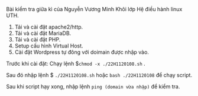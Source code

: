 Bài kiểm tra giữa kì của Nguyễn Vương Minh Khôi lớp Hệ điều hành linux UTH.
1. Tải và cài đặt apache2/http.
2. Tải và cài đặt MariaDB.
3. Tải và cài đặt PHP.
4. Setup cấu hình Virtual Host.
5. Cài đặt Wordpress tự đông với doimain được nhập vào.


Trước khi cài đặt:
Chạy lệnh $```chmod -x ./22H1120108.sh``` .

Sau đó nhập lệnh  $ ```./22H1120108.sh``` hoặc ```bash ./22H1120108``` để chạy script.

Sau khi script hạy xong, nhập lệnh ```ping (domain vừa nhập)``` để kiểm tra.
